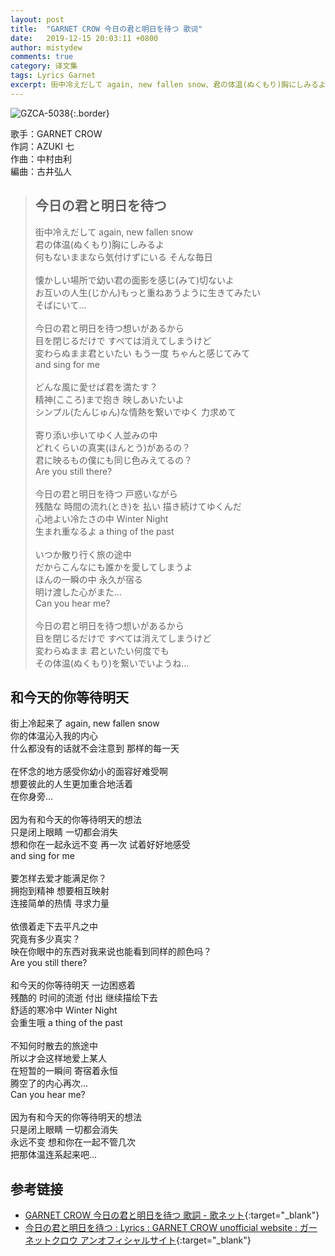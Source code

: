 ```yaml
---
layout: post
title:  "GARNET CROW 今日の君と明日を待つ 歌词"
date:   2019-12-15 20:03:11 +0800
author: mistydew
comments: true
category: 译文集
tags: Lyrics Garnet
excerpt: 街中冷えだして again, new fallen snow、君の体温(ぬくもり)胸にしみるよ。何もないままなら気付けずにいる そんな毎日。
---
```

![GZCA-5038](https://ganekuro.github.io/images/discography/album/GZCA-5038.jpg){:.border}

歌手：GARNET CROW<br>
作詞：AZUKI 七<br>
作曲：中村由利<br>
編曲：古井弘人

<blockquote class="original">
  <h2>今日の君と明日を待つ</h2>
    <p>
    街中冷えだして again, new fallen snow<br>
    君の体温(ぬくもり)胸にしみるよ<br>
    何もないままなら気付けずにいる そんな毎日<br>
    <br>
    懐かしい場所で幼い君の面影を感じ(みて)切ないよ<br>
    お互いの人生(じかん)もっと重ねあうように生きてみたい<br>
    そばにいて…<br>
    <br>
    今日の君と明日を待つ想いがあるから<br>
    目を閉じるだけで すべては消えてしまうけど<br>
    変わらぬまま君といたい もう一度 ちゃんと感じてみて<br>
    and sing for me<br>
    <br>
    どんな風に愛せば君を満たす？<br>
    精神(こころ)まで抱き 映しあいたいよ<br>
    シンプル(たんじゅん)な情熱を繋いでゆく 力求めて<br>
    <br>
    寄り添い歩いてゆく人並みの中<br>
    どれくらいの真実(ほんとう)があるの？<br>
    君に映るもの僕にも同じ色みえてるの？<br>
    Are you still there?<br>
    <br>
    今日の君と明日を待つ 戸惑いながら<br>
    残酷な 時間の流れ(とき)を 払い 描き続けてゆくんだ<br>
    心地よい冷たさの中 Winter Night<br>
    生まれ重なるよ a thing of the past<br>
    <br>
    いつか散り行く旅の途中<br>
    だからこんなにも誰かを愛してしまうよ<br>
    ほんの一瞬の中 永久が宿る<br>
    明け渡した心がまた…<br>
    Can you hear me?<br>
    <br>
    今日の君と明日を待つ想いがあるから<br>
    目を閉じるだけで すべては消えてしまうけど<br>
    変わらぬまま 君といたい何度でも<br>
    その体温(ぬくもり)を繋いでいようね…
  </p>
</blockquote>

<div class="translation">
  <h2>和今天的你等待明天</h2>
  <p>
    街上冷起来了 again, new fallen snow<br>
    你的体温沁入我的内心<br>
    什么都没有的话就不会注意到 那样的每一天<br>
    <br>
    在怀念的地方感受你幼小的面容好难受啊<br>
    想要彼此的人生更加重合地活着<br>
    在你身旁…<br>
    <br>
    因为有和今天的你等待明天的想法<br>
    只是闭上眼睛 一切都会消失<br>
    想和你在一起永远不变 再一次 试着好好地感受<br>
    and sing for me<br>
    <br>
    要怎样去爱才能满足你？<br>
    拥抱到精神 想要相互映射<br>
    连接简单的热情 寻求力量<br>
    <br>
    依偎着走下去平凡之中<br>
    究竟有多少真实？<br>
    映在你眼中的东西对我来说也能看到同样的颜色吗？<br>
    Are you still there?<br>
    <br>
    和今天的你等待明天 一边困惑着<br>
    残酷的 时间的流逝 付出 继续描绘下去<br>
    舒适的寒冷中 Winter Night<br>
    会重生哦 a thing of the past<br>
    <br>
    不知何时散去的旅途中<br>
    所以才会这样地爱上某人<br>
    在短暂的一瞬间 寄宿着永恒<br>
    腾空了的内心再次…<br>
    Can you hear me?<br>
    <br>
    因为有和今天的你等待明天的想法<br>
    只是闭上眼睛 一切都会消失<br>
    永远不变 想和你在一起不管几次<br>
    把那体温连系起来吧…
  </p>
</div>

## 参考链接

* [GARNET CROW 今日の君と明日を待つ 歌詞 - 歌ネット](https://www.uta-net.com/song/20213/){:target="_blank"}
* [今日の君と明日を待つ : Lyrics : GARNET CROW unofficial website : ガーネットクロウ アンオフィシャルサイト](https://ganekuro.github.io/lyrics/original/Kyou-no-Kimi-to-Ashita-wo-Matsu.html){:target="_blank"}
